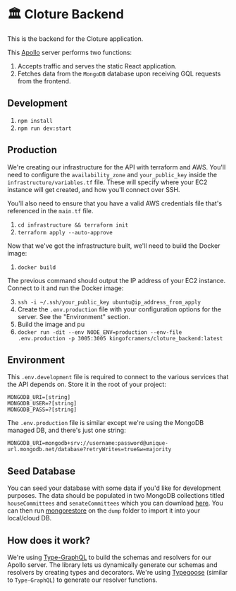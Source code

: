 # 🏛️ Cloture Backend

This is the backend for the Cloture application.

This [Apollo](https://www.apollographql.com/) server performs two functions:

1. Accepts traffic and serves the static React application.
2. Fetches data from the `MongoDB` database upon receiving GQL requests from the frontend.

## Development

1. `npm install`
2. `npm run dev:start`

## Production

We're creating our infrastructure for the API with terraform and AWS. You'll need to configure the `availability_zone` and `your_public_key` inside the `infrastructure/variables.tf` file. These will specify where your EC2 instance will get created, and how you'll connect over SSH.

You'll also need to ensure that you have a valid AWS credentials file that's referenced in the `main.tf` file.

1. `cd infrastructure && terraform init`
2. `terraform apply --auto-approve`

Now that we've got the infrastructure built, we'll need to build the Docker image:

1. `docker build `

The previous command should output the IP address of your EC2 instance. Connect to it and run the Docker image:

3. `ssh -i ~/.ssh/your_public_key ubuntu@ip_address_from_apply`
4. Create the `.env.production` file with your configuration options for the server. See the "Environment" section.
5. Build the image and pu
6. `docker run -dit --env NODE_ENV=production --env-file .env.production -p 3005:3005 kingofcramers/cloture_backend:latest`

## Environment

This `.env.development` file is required to connect to the various services that the API depends on. Store it in the root of your project:

```
MONGODB_URI=[string]
MONGODB_USER=?[string]
MONGODB_PASS=?[string]
```

The `.env.production` file is similar except we're using the MongoDB managed DB, and there's just one string:

```
MONGODB_URI=mongodb+srv://username:password@unique-url.mongodb.net/database?retryWrites=true&w=majority
```

## Seed Database

You can seed your database with some data if you'd like for development purposes. The data should be populated in two MongoDB collections titled `houseCommittees` and `senateCommittees` which you can download [here](https://storage.googleapis.com/cloture/dump.tar.gz). You can then run [mongorestore](https://docs.mongodb.com/manual/reference/program/mongoimport/) on the `dump` folder to import it into your local/cloud DB.

## How does it work?

We're using [Type-GraphQL](https://github.com/MichalLytek/type-graphql) to build the schemas and resolvers for our Apollo server. The library lets us dynamically generate our schemas and resolvers by creating types and decorators. We're using [Typegoose](https://github.com/typegoose/typegoose) (similar to `Type-GraphQL`) to generate our resolver functions.

